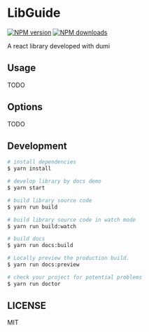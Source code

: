# LibGuide

[![NPM version](https://img.shields.io/npm/v/LibGuide.svg?style=flat)](https://npmjs.org/package/LibGuide)
[![NPM downloads](http://img.shields.io/npm/dm/LibGuide.svg?style=flat)](https://npmjs.org/package/LibGuide)

A react library developed with dumi

## Usage

TODO

## Options

TODO

## Development

```bash
# install dependencies
$ yarn install

# develop library by docs demo
$ yarn start

# build library source code
$ yarn run build

# build library source code in watch mode
$ yarn run build:watch

# build docs
$ yarn run docs:build

# Locally preview the production build.
$ yarn run docs:preview

# check your project for potential problems
$ yarn run doctor
```

## LICENSE

MIT
